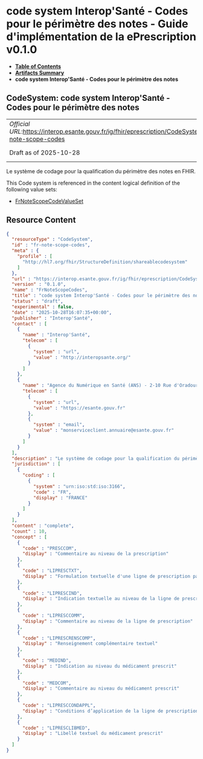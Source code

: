 # code system Interop'Santé - Codes pour le périmètre des notes - Guide d'implémentation de la ePrescription v0.1.0

* [**Table of Contents**](toc.md)
* [**Artifacts Summary**](artifacts.md)
* **code system Interop'Santé - Codes pour le périmètre des notes**

## CodeSystem: code system Interop'Santé - Codes pour le périmètre des notes 

| | |
| :--- | :--- |
| *Official URL*:https://interop.esante.gouv.fr/ig/fhir/eprescription/CodeSystem/fr-note-scope-codes | *Version*:0.1.0 |
| Draft as of 2025-10-28 | *Computable Name*:FrNoteScopeCodes |

 
Le système de codage pour la qualification du périmètre des notes en FHIR. 

 This Code system is referenced in the content logical definition of the following value sets: 

* [FrNoteScopeCodeValueSet](ValueSet-fr-note-scope-codes-vs.md)



## Resource Content

```json
{
  "resourceType" : "CodeSystem",
  "id" : "fr-note-scope-codes",
  "meta" : {
    "profile" : [
      "http://hl7.org/fhir/StructureDefinition/shareablecodesystem"
    ]
  },
  "url" : "https://interop.esante.gouv.fr/ig/fhir/eprescription/CodeSystem/fr-note-scope-codes",
  "version" : "0.1.0",
  "name" : "FrNoteScopeCodes",
  "title" : "code system Interop'Santé - Codes pour le périmètre des notes",
  "status" : "draft",
  "experimental" : false,
  "date" : "2025-10-28T16:07:35+00:00",
  "publisher" : "Interop'Santé",
  "contact" : [
    {
      "name" : "Interop'Santé",
      "telecom" : [
        {
          "system" : "url",
          "value" : "http://interopsante.org/"
        }
      ]
    },
    {
      "name" : "Agence du Numérique en Santé (ANS) - 2-10 Rue d'Oradour-sur-Glane, 75015 Paris",
      "telecom" : [
        {
          "system" : "url",
          "value" : "https://esante.gouv.fr"
        },
        {
          "system" : "email",
          "value" : "monserviceclient.annuaire@esante.gouv.fr"
        }
      ]
    }
  ],
  "description" : "Le système de codage pour la qualification du périmètre des notes en FHIR.",
  "jurisdiction" : [
    {
      "coding" : [
        {
          "system" : "urn:iso:std:iso:3166",
          "code" : "FR",
          "display" : "FRANCE"
        }
      ]
    }
  ],
  "content" : "complete",
  "count" : 10,
  "concept" : [
    {
      "code" : "PRESCCOM",
      "display" : "Commentaire au niveau de la prescription"
    },
    {
      "code" : "LIPRESCTXT",
      "display" : "Formulation textuelle d'une ligne de prescription par le prescripteur (vs élément .text généré automatiquement)"
    },
    {
      "code" : "LIPRESCIND",
      "display" : "Indication textuelle au niveau de la ligne de prescription"
    },
    {
      "code" : "LIPRESCCOMM",
      "display" : "Commentaire au niveau de la ligne de prescription"
    },
    {
      "code" : "LIPRESCRENSCOMP",
      "display" : "Renseignement complémentaire textuel"
    },
    {
      "code" : "MEDIND",
      "display" : "Indication au niveau du médicament prescrit"
    },
    {
      "code" : "MEDCOM",
      "display" : "Commentaire au niveau du médicament prescrit"
    },
    {
      "code" : "LIPRESCCONDAPPL",
      "display" : "Conditions d’application de la ligne de prescription"
    },
    {
      "code" : "LIPRESCLIBMED",
      "display" : "Libellé textuel du médicament prescrit"
    }
  ]
}

```
